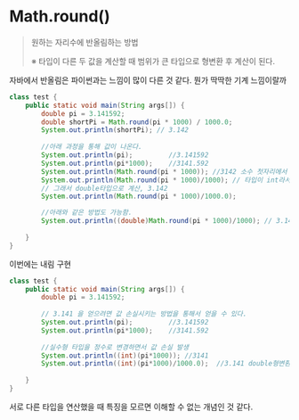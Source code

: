 # Math.round()

> 원하는 자리수에 반올림하는 방법
>
> ※ 타입이 다른 두 값을 계산할 때 범위가 큰 타입으로 형변환 후 계산이 된다.



자바에서 반올림은 파이썬과는 느낌이 많이 다른 것 같다. 뭔가 딱딱한 기계 느낌이랄까

```java
class test {
	public static void main(String args[]) { 
		double pi = 3.141592; 
		double shortPi = Math.round(pi * 1000) / 1000.0;
		System.out.println(shortPi); // 3.142
		
		//아래 과정을 통해 값이 나온다.
		System.out.println(pi); 		//3.141592
		System.out.println(pi*1000);	//3141.592
		System.out.println(Math.round(pi * 1000)); //3142 소수 첫자리에서 반올림
		System.out.println(Math.round(pi * 1000)/1000); // 타입이 int라서 3이나온다.
        // 그래서 double타입으로 계산, 3.142 
		System.out.println(Math.round(pi * 1000)/1000.0); 

        //아래와 같은 방법도 가능함.
		System.out.println((double)Math.round(pi * 1000)/1000); // 3.142
	
	}
}
```





이번에는 내림 구현

```java
class test {
	public static void main(String args[]) { 
		double pi = 3.141592; 
	
		// 3.141 을 얻으려면 값 손실시키는 방법을 통해서 얻을 수 있다.
		System.out.println(pi); 		//3.141592
		System.out.println(pi*1000);	//3141.592
		
		//실수형 타입을 정수로 변경하면서 값 손실 발생
		System.out.println((int)(pi*1000));	//3141 
		System.out.println((int)(pi*1000)/1000.0);	//3.141 double형변환
		
	}
}
```



서로 다른 타입을 연산했을 때 특징을 모르면 이해할 수 없는 개념인 것 같다.

